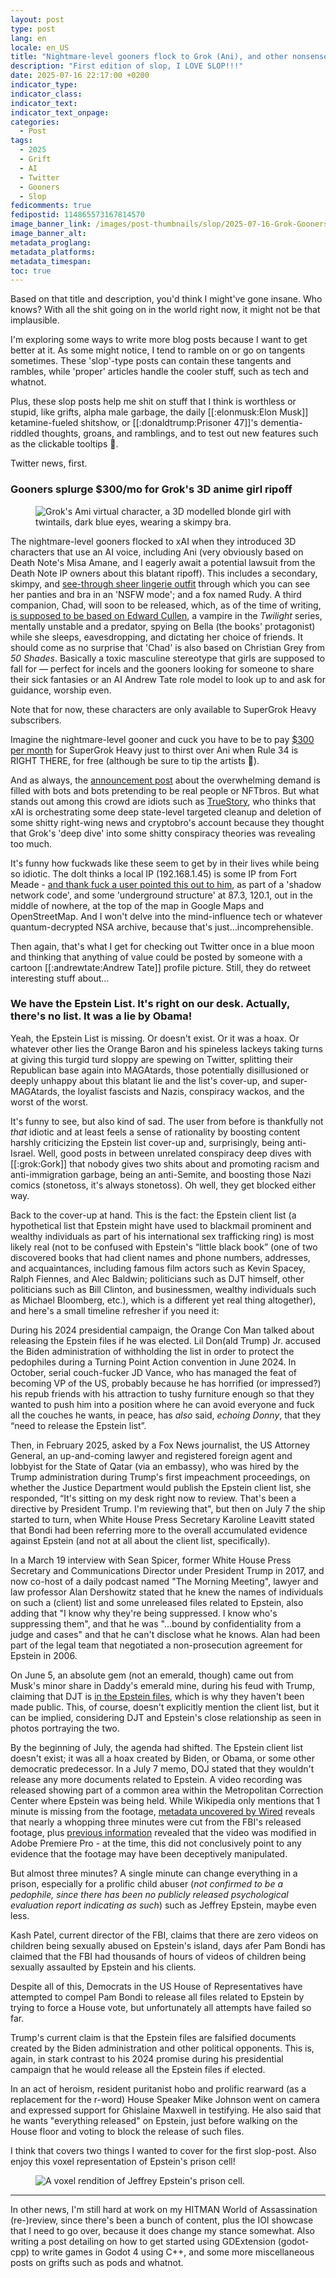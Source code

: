 ```yaml
---
layout: post
type: post
lang: en
locale: en_US
title: "Nightmare-level gooners flock to Grok (Ani), and other nonsense"
description: "First edition of slop, I LOVE SLOP!!!"
date: 2025-07-16 22:17:00 +0200
indicator_type:
indicator_class:
indicator_text:
indicator_text_onpage:
categories:
  - Post
tags:
  - 2025
  - Grift
  - AI
  - Twitter
  - Gooners
  - Slop
fedicomments: true
fedipostid: 114865573167814570
image_banner_link: /images/post-thumbnails/slop/2025-07-16-Grok-Gooners.webp
image_banner_alt: 
metadata_proglang:
metadata_platforms:
metadata_timespan:
toc: true
---
```


Based on that title and description, you'd think I might've gone insane. Who knows? With all the shit going on in the world right now, it might not be that implausible.

I'm exploring some ways to write more blog posts because I want to get better at it. As some might notice, I tend to ramble on or go on tangents sometimes. These 'slop'-type posts can contain these tangents and rambles, while 'proper' articles handle the cooler stuff, such as tech and whatnot.

Plus, these slop posts help me shit on stuff that I think is worthless or stupid, like grifts, alpha male garbage, the daily [[:elonmusk:Elon Musk]] ketamine-fueled shitshow, or [[:donaldtrump:Prisoner 47]]'s dementia-riddled thoughts, groans, and ramblings, and to test out new features such as the clickable tooltips 🙂.

Twitter news, first.

### Gooners splurge $300/mo for Grok's 3D anime girl ripoff

<figure class="image-frame">
  <img class="post-image-size" src="{{ site.baseurl }}/images/post-media/slop/ami-grok.webp" alt="Grok's Ami virtual character, a 3D modelled blonde girl with twintails, dark blue eyes, wearing a skimpy bra." title="Grok's Ami virtual character, a 3D modelled blonde girl with twintails, dark blue eyes, wearing a skimpy bra.">
  <div class="image-frame-buttons">
    <a class="image-frame-button rem1 bold grotesk" href="{{ site.baseurl }}/images/post-media/slop/ami-grok.webp" title="Maximize the image"><i data-lucide="maximize"></i></a>
  </div>
</figure>

The nightmare-level gooners flocked to xAI when they introduced 3D characters that use an AI voice, including Ani (very obviously based on Death Note's Misa Amane, and I eagerly await a potential lawsuit from the Death Note IP owners about this blatant ripoff). This includes a secondary, skimpy, and [see-through sheer lingerie outfit](https://x.com/emcverse/status/1944794387575091428) through which you can see her panties and bra in an 'NSFW mode'; and a fox named Rudy. A third companion, Chad, will soon to be released, which, as of the time of writing, [is supposed to be based on Edward Cullen](https://www.theverge.com/ai-artificial-intelligence/708536/elon-musk-grok-xai-ai-boyfriend), a vampire in the *Twilight* series, mentally unstable and a predator, spying on Bella (the books' protagonist) while she sleeps, eavesdropping, and dictating her choice of friends. It should come as no surprise that 'Chad' is also based on Christian Grey from *50 Shades*. Basically a toxic masculine stereotype that girls are supposed to fall for — perfect for incels and the gooners looking for someone to share their sick fantasies or an AI Andrew Tate role model to look up to and ask for guidance, worship even.

Note that for now, these characters are only available to SuperGrok Heavy subscribers.

Imagine the nightmare-level gooner and cuck you have to be to pay [$300 per month](https://techcrunch.com/2025/07/09/elon-musks-xai-launches-grok-4-alongside-a-300-monthly-subscription/) for SuperGrok Heavy just to thirst over Ani when Rule 34 is RIGHT THERE, for free (although be sure to tip the artists 🩷).

And as always, the [announcement post](https://x.com/xai/status/1945242190864699825) about the overwhelming demand is filled with bots and bots pretending to be real people or NFTbros. But what stands out among this crowd are idiots such as [TrueStory](https://x.com/ChainSm99011166/status/1945276348949209535/), who thinks that xAI is orchestrating some deep state-level targeted cleanup and deletion of some shitty right-wing news and cryptobro's account because they thought that Grok's 'deep dive' into some shitty conspiracy theories was revealing too much.

It's funny how fuckwads like these seem to get by in their lives while being so idiotic. The dolt thinks a local IP (192.168.1.45) is some IP from Fort Meade - [and thank fuck a user pointed this out to him](https://x.com/cheeky_anon/status/1945349582830895519), as part of a 'shadow network code', and some 'underground structure' at 87.3, 120.1, out in the middle of nowhere, at the top of the map in Google Maps and OpenStreetMap. And I won't delve into the mind-influence tech or whatever quantum-decrypted NSA archive, because that's just…incomprehensible.

Then again, that's what I get for checking out Twitter once in a blue moon and thinking that anything of value could be posted by someone with a cartoon [[:andrewtate:Andrew Tate]] profile picture. Still, they do retweet interesting stuff about…

### We have the Epstein List. It's right on our desk. Actually, there's no list. It was a lie by Obama!

Yeah, the Epstein List is missing. Or doesn't exist. Or it was a hoax. Or whatever other lies the Orange Baron and his spineless lackeys taking turns at giving this turgid turd sloppy are spewing on Twitter, splitting their Republican base again into MAGAtards, those potentially disillusioned or deeply unhappy about this blatant lie and the list's cover-up, and super-MAGAtards, the loyalist fascists and Nazis, conspiracy wackos, and the worst of the worst.

It's funny to see, but also kind of sad. The user from before is thankfully not *that* idiotic and at least feels a sense of rationality by boosting content harshly criticizing the Epstein list cover-up and, surprisingly, being anti-Israel. Well, good posts in between unrelated conspiracy deep dives with [[:grok:Gork]] that nobody gives two shits about and promoting racism and anti-immigration garbage, being an anti-Semite, and boosting those Nazi comics (stonetoss, it's always stonetoss). Oh well, they get blocked either way.

Back to the cover-up at hand. This is the fact: the Epstein client list (a hypothetical list that Epstein might have used to blackmail prominent and wealthy individuals as part of his international sex trafficking ring) is most likely real (not to be confused with Epstein's “little black book” (one of two discovered books that had client names and phone numbers, addresses, and acquaintances, including famous film actors such as Kevin Spacey, Ralph Fiennes, and Alec Baldwin; politicians such as DJT himself, other politicians such as Bill Clinton, and businessmen, wealthy individuals such as Michael Bloomberg, etc.), which is a different yet real thing altogether), and here's a small timeline refresher if you need it:

During his 2024 presidential campaign, the Orange Con Man talked about releasing the Epstein files if he was elected. Lil Don(ald Trump) Jr. accused the Biden administration of withholding the list in order to protect the pedophiles during a Turning Point Action convention in June 2024. In October, serial couch-fucker JD Vance, who has managed the feat of becoming VP of the US, probably because he has horrified (or impressed?) his repub friends with his attraction to tushy furniture enough so that they wanted to push him into a position where he can avoid everyone and fuck all the couches he wants, in peace, has *also* said, *echoing Donny*, that they “need to release the Epstein list”.

Then, in February 2025, asked by a Fox News journalist, the US Attorney General, an up-and-coming lawyer and registered foreign agent and lobbyist for the State of Qatar (via an embassy), who was hired by the Trump administration during Trump's first impeachment proceedings, on whether the Justice Department would publish the Epstein client list, she responded, “It's sitting on my desk right now to review. That's been a directive by President Trump. I'm reviewing that", but then on July 7 the ship started to turn, when White House Press Secretary Karoline Leavitt stated that Bondi had been referring more to the overall accumulated evidence against Epstein (and not at all about the client list, specifically).

In a March 19 interview with Sean Spicer, former White House Press Secretary and Communications Director under President Trump in 2017, and now co-host of a daily podcast named "The Morning Meeting", lawyer and law professor Alan Dershowitz stated that he knew the names of individuals on such a (client) list and some unreleased files related to Epstein, also adding that "I know why they're being suppressed. I know who's suppressing them", and that he was "…bound by confidentiality from a judge and cases" and that he can't disclose what he knows. Alan had been part of the legal team that negotiated a non-prosecution agreement for Epstein in 2006.

On June 5, an absolute gem (not an emerald, though) came out from Musk's minor share in Daddy's emerald mine, during his feud with Trump, claiming that DJT is [in the Epstein files](https://web.archive.org/web/20250605191644/https://x.com/elonmusk/status/1930703865801810022), which is why they haven't been made public. This, of course, doesn't explicitly mention the client list, but it can be implied, considering DJT and Epstein's close relationship as seen in photos portraying the two.

By the beginning of July, the agenda had shifted. The Epstein client list doesn't exist; it was all a hoax created by Biden, or Obama, or some other democratic predecessor. In a July 7 memo, DOJ stated that they wouldn't release any more documents related to Epstein. A video recording was released showing part of a common area within the Metropolitan Correction Center where Epstein was being held. While Wikipedia only mentions that 1 minute is missing from the footage, [metadata uncovered by Wired](https://isideload.com/?q=https://www.wired.com/story/the-fbis-jeffrey-epstein-prison-video-had-nearly-3-minutes-cut-out/) reveals that nearly a whopping three minutes were cut from the FBI's released footage, plus [previous information](https://isideload.com/?q=https://www.wired.com/story/metadata-shows-the-dojs-raw-jeffrey-epstein-prison-video-was-likely-modified/) revealed that the video was modified in Adobe Premiere Pro - at the time, this did not conclusively point to any evidence that the footage may have been deceptively manipulated.

But almost three minutes? A single minute can change everything in a prison, especially for a prolific child abuser (*not confirmed to be a pedophile, since there has been no publicly released psychological evaluation report indicating as such*) such as Jeffrey Epstein, maybe even less.

Kash Patel, current director of the FBI, claims that there are zero videos on children being sexually abused on Epstein's island, days afer Pam Bondi has claimed that the FBI had thousands of hours of videos of children being sexually assaulted by Epstein and his clients.

Despite all of this, Democrats in the US House of Representatives have attempted to compel Pam Bondi to release all files related to Epstein by trying to force a House vote, but unfortunately all attempts have failed so far.

Trump's current claim is that the Epstein files are falsified documents created by the Biden administration and other political opponents. This is, again, in stark contrast to his 2024 promise during his presidential campaign that he would release all the Epstein files if elected.

In an act of heroism, resident puritanist hobo and prolific rearward (as a replacement for the r-word) House Speaker Mike Johnson went on camera and expressed support for Ghislaine Maxwell in testifying. He also said that he wants "everything released" on Epstein, just before walking on the House floor and voting to block the release of such files.

I think that covers two things I wanted to cover for the first slop-post. Also enjoy this voxel representation of Epstein's prison cell!

<figure class="image-frame">
  <img class="post-image-size" src="{{ site.baseurl }}/images/post-media/slop/voxel-epsteincell.webp" alt="A voxel rendition of Jeffrey Epstein's prison cell." title="A voxel rendition of Jeffrey Epstein's prison cell.">
  <div class="image-frame-buttons">
    <a class="image-frame-button rem1 bold grotesk" href="{{ site.baseurl }}/images/post-media/slop/voxel-epsteincell.webp" title="Maximize the image"><i data-lucide="maximize"></i></a>
  </div>
</figure>

---

In other news, I'm still hard at work on my HITMAN World of Assassination (re-)review, since there's been a bunch of content, plus the IOI showcase that I need to go over, because it does change my stance somewhat. Also writing a post detailing on how to get started using GDExtension (godot-cpp) to write games in Godot 4 using C++, and some more miscellaneous posts on grifts such as pods and whatnot.
